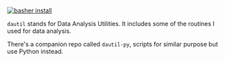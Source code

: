 [![basher install](https://img.shields.io/badge/basher-install-white?logo=gnu-bash&style=flat)](https://basher.gitparade.com/package/)

`dautil` stands for Data Analysis Utilities. It includes some of the routines I used for data analysis.

There's a companion repo called `dautil-py`, scripts for similar purpose but use Python instead.
